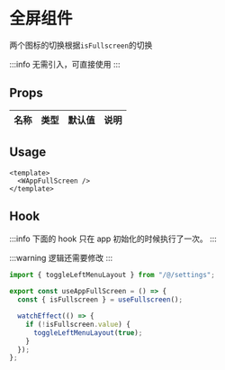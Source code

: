 # 全屏组件

两个图标的切换根据`isFullscreen`的切换

:::info
无需引入，可直接使用
:::

## Props

| 名称 | 类型 | 默认值 | 说明 |
| ---- | ---- | ------ | ---- |

## Usage

```vue
<template>
  <WAppFullScreen />
</template>
```

## Hook

:::info
下面的 hook 只在 app 初始化的时候执行了一次。
:::

:::warning
逻辑还需要修改
:::

```ts
import { toggleLeftMenuLayout } from "/@/settings";

export const useAppFullScreen = () => {
  const { isFullscreen } = useFullscreen();

  watchEffect(() => {
    if (!isFullscreen.value) {
      toggleLeftMenuLayout(true);
    }
  });
};
```
